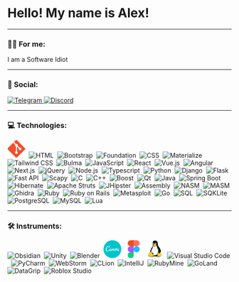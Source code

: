 # Hello! My name is Alex!

---

### :man_technologist: For me:


I am a Software Idiot

---

### 🤝 Social:

  <div id="badges">
    <a href="https://t.me/Elwood01" target="_blank">
      <img src="https://img.icons8.com/color/48/telegram-app--v1.png" width="40" height="40" alt="Telegram"/>
    </a>
    <a href="https://discord.gg/S5c8EGQs" target="_blank">
      <img src="https://img.icons8.com/color/48/discord-logo.png" alt="Discord" width="40" height="40" alt="Zen Badge"/>
    </a>
    </a>
  </div>

---

### 💻 Technologies:

<div>
  <img src="https://github.com/devicons/devicon/blob/master/icons/git/git-original.svg" title="Git" alt="Git" width="40" height="40"/>&nbsp
  <img src="https://upload.wikimedia.org/wikipedia/commons/thumb/6/61/HTML5_logo_and_wordmark.svg/640px-HTML5_logo_and_wordmark.svg.png" title="HTML" alt="HTML" width="40" height="40"/>&nbsp
  <img src="https://upload.wikimedia.org/wikipedia/commons/thumb/b/b2/Bootstrap_logo.svg/2560px-Bootstrap_logo.svg.png" title="Bootstrap" alt="Bootstrap" width="40" height="40"/>&nbsp
  <img src="https://github.com/Elwood02014/Icon-for-rdm/blob/main/foundation-logo-png_seeklogo-273099-removebg-preview.png" title="Foundation" alt="Foundation" width="40" height="40"/>&nbsp
  <img src="https://upload.wikimedia.org/wikipedia/commons/thumb/6/62/CSS3_logo.svg/800px-CSS3_logo.svg.png" title="CSS" alt="CSS" width="40" height="40"/>&nbsp
  <img src="https://github.com/Elwood02014/Icon-for-rdm/blob/main/images-removebg-preview(1).png" title="Materialize" alt="Materialize" width="40" height="40"/>&nbsp
  <img src="https://github.com/Elwood02014/Icon-for-rdm/blob/main/images-removebg-preview.png" title="Tailwind CSS" alt="Tailwind CSS" width="40" height="40"/>&nbsp
  <img src="https://github.com/Elwood02014/Icon-for-rdm/blob/main/images-removebg-preview(2).png" title="Bulma" alt="Bulma" width="40" height="40"/>&nbsp   
  <img src="https://upload.wikimedia.org/wikipedia/commons/thumb/9/99/Unofficial_JavaScript_logo_2.svg/1200px-Unofficial_JavaScript_logo_2.svg.png" title="JavaScript" alt="JavaScript" width="40" height="40"/>&nbsp
  <img src="https://upload.wikimedia.org/wikipedia/commons/thumb/a/a7/React-icon.svg/2300px-React-icon.svg.png" title="React" alt="React" width="40" height="40"/>&nbsp
  <img src="https://upload.wikimedia.org/wikipedia/commons/thumb/9/95/Vue.js_Logo_2.svg/1184px-Vue.js_Logo_2.svg.png" title="Vue.js" alt="Vue.js" width="40" height="40"/>&nbsp
  <img src="https://upload.wikimedia.org/wikipedia/commons/thumb/c/cf/Angular_full_color_logo.svg/1200px-Angular_full_color_logo.svg.png" title="Angular" alt="Angular" width="40" height="40"/>&nbsp
  <img src="https://cdn.worldvectorlogo.com/logos/next-js.svg" title="Next.js" alt="Next.js" width="40" height="40"/>&nbsp
  <img src="https://github.com/Elwood02014/Icon-for-rdm/blob/main/png-transparent-jquery-hd-logo-removebg-preview.png" title="jQuery" alt="jQuery" width="40" height="40"/>&nbsp
  <img src="https://cdn.iconscout.com/icon/free/png-256/free-node-js-icon-svg-download-png-1174935.png?f=webp" title="Node.js" alt="Node.js" width="40" height="40"/>&nbsp
  <img src="https://cdn.worldvectorlogo.com/logos/typescript.svg" title="Typescript" alt="Typescript" width="40" height="40"/>&nbsp
  <img src="https://upload.wikimedia.org/wikipedia/commons/thumb/c/c3/Python-logo-notext.svg/164px-Python-logo-notext.svg.png" title="Python" alt="Python" width="40" height="40"/>&nbsp
  <img src="https://github.com/Elwood02014/Icon-for-rdm/blob/main/png-transparent-django-web-development-web-framework-python-software-framework-django-text-trademark-logo-thumbnail-removebg-preview.png" title="Django" alt="Django" width="40" height="40"/>&nbsp
  <img src="https://github.com/Elwood02014/Icon-for-rdm/blob/main/images-removebg-preview(3).png" title="Flask" alt="Flask" width="40" height="40"/>&nbsp
  <img src="https://github.com/Elwood02014/Icon-for-rdm/blob/main/images-removebg-preview(4).png" title="Fast API" alt="Fast API" width="40" height="40"/>&nbsp
  <img src="https://avatars.githubusercontent.com/u/14927208?s=280&v=4" title="Scapy" alt="Scapy" width="40" height="40"/>&nbsp
  <img src="https://upload.wikimedia.org/wikipedia/commons/thumb/1/18/C_Programming_Language.svg/926px-C_Programming_Language.svg.png" title="C" alt="C" width="40" height="40"/>&nbsp
  <img src="https://upload.wikimedia.org/wikipedia/commons/thumb/1/18/ISO_C%2B%2B_Logo.svg/1822px-ISO_C%2B%2B_Logo.svg.png" title="C++" alt="C++" width="40" height="40"/>&nbsp
  <img src="https://upload.wikimedia.org/wikipedia/commons/thumb/b/be/Boost.svg/1200px-Boost.svg.png" title="Boost" alt="Boost" width="40" height="40"/>&nbsp
  <img src="https://github.com/Elwood02014/Icon-for-rdm/blob/main/png-clipart-qt-creator-qt-quick-the-qt-company-posted-write-text-trademark-thumbnail-removebg-preview.png" title="Qt" alt="Qt" width="40" height="40"/>&nbsp
  <img src="https://upload.wikimedia.org/wikipedia/uk/thumb/2/2e/Java_Logo.svg/644px-Java_Logo.svg.png" title="Java" alt="Java" width="40" height="40"/>&nbsp
  <img src="https://cdn.worldvectorlogo.com/logos/spring-3.svg" title="Spring Boot " alt="Spring Boot" width="40" height="40"/>&nbsp
  <img src="https://github.com/Elwood02014/Icon-for-rdm/blob/main/images-removebg-preview(5).png" title="Hibernate" alt="Hibernate" width="40" height="40"/>&nbsp
  <img src="https://github.com/Elwood02014/Icon-for-rdm/blob/main/struts-logo-png_seeklogo-273928-removebg-preview.png" title="Apache Struts" alt="Apache Struts" width="40" height="40"/>&nbsp
  <img src="https://www.svgrepo.com/show/353931/jhipster-icon.svg" title="JHipster" alt="JHipster" width="40" height="40"/>&nbsp
  <img src="https://www.svgrepo.com/show/373445/assembly.svg" title="Assembly" alt="Assembly" width="40" height="40"/>&nbsp
  <img src="https://github.com/Elwood02014/Icon-for-rdm/blob/main/netwide-assembler-nasm4852.logowik.com-removebg-preview.png" title="NASM" alt="NASM" width="40" height="40"/>&nbsp
  <img src="https://www.svgheart.com/wp-content/uploads/2021/11/mardi-gras-mask-silhouette-carnival-svg-SvgHeart.Com-1.png" title="MASM" alt="MASM" width="40" height="40"/>&nbsp
  <img src="https://github.com/Elwood02014/Icon-for-rdm/blob/main/images-removebg-preview(6).png" title="Ghidra" alt="Ghidra" width="40" height="40"/>&nbsp
  <img src="https://github.com/Elwood02014/Icon-for-rdm/blob/main/images-removebg-preview(7).png" title="Ruby" alt="Ruby" width="40" height="40"/>&nbsp
  <img src="https://github.com/Elwood02014/Icon-for-rdm/blob/main/images-removebg-preview(8).png" title="Ruby on Rails" alt="Ruby on Rails" width="40" height="40"/>&nbsp
  <img src="https://github.com/Elwood02014/Icon-for-rdm/blob/main/97AFS4JiW8vx-removebg-preview.png" title="Metasploit" alt="Metasploit" width="40" height="40"/>&nbsp
  <img src="https://github.com/Elwood02014/Icon-for-rdm/blob/main/images-removebg-preview(9).png" title="Go" alt="Go" width="40" height="40"/>&nbsp
  <img src="https://www.svgrepo.com/show/331760/sql-database-generic.svg" title="SQL" alt="SQL" width="40" height="40"/>&nbsp
  <img src="https://github.com/Elwood02014/Icon-for-rdm/blob/main/images-removebg-preview(10).png" title="SQKLite" alt="SQKLite" width="40" height="40"/>&nbsp
  <img src="https://upload.wikimedia.org/wikipedia/commons/thumb/2/29/Postgresql_elephant.svg/1163px-Postgresql_elephant.svg.png" title="PostgreSQL" alt="PostgreSQL" width="40" height="40"/>&nbsp
  <img src="https://www.svgrepo.com/show/331738/mysql-database.svg" title="MySQL" alt="MySQL" width="40" height="40"/>&nbsp
  <img src="https://upload.wikimedia.org/wikipedia/commons/c/cf/Lua-Logo.svg" title="Lua" alt="Lua" width="40" height="40"/>&nbsp

  <!-- <img src="https://github.com/devicons/devicon/blob/master/icons/redux/redux-original.svg" title="redux" alt="redux" width="40" height="40"/>&nbsp; -->
</div>

---

### 🛠 Instruments:

<div>
  <img src="https://upload.wikimedia.org/wikipedia/commons/thumb/1/10/2023_Obsidian_logo.svg/2048px-2023_Obsidian_logo.svg.png" title="Obsidian" alt="Obsidian" width="40" height="40"/>&nbsp;
  <img src="https://cdn.iconscout.com/icon/free/png-256/free-unity-icon-svg-download-png-226057.png?f=webp" title="Unity" alt="Unity" width="40" height="40"/>&nbsp;
  <img src="https://upload.wikimedia.org/wikipedia/commons/thumb/0/0c/Blender_logo_no_text.svg/939px-Blender_logo_no_text.svg.png" title="Blender" alt="Blender" width="40" height="40"/>&nbsp;
  <img src="https://github.com/devicons/devicon/blob/master/icons/canva/canva-original.svg" title="Canva" alt="canva" width="40" height="40"/>&nbsp;
  <img src="https://github.com/devicons/devicon/blob/master/icons/figma/figma-original.svg" title="Figma" alt="figma" width="40" height="40"/>&nbsp;
  <img src="https://github.com/devicons/devicon/blob/master/icons/linux/linux-original.svg" title="Linux" alt="linux" width="40" height="40"/>&nbsp;
  <img src="https://img.icons8.com/color/48/visual-studio-code-2019.png" title="vsc" alt="Visual Studio Code" width="40" height="40"/>&nbsp;
  <img src="https://upload.wikimedia.org/wikipedia/commons/thumb/1/1d/PyCharm_Icon.svg/768px-PyCharm_Icon.svg.png" title="PyCharm" alt="PyCharm" width="40" height="40"/>&nbsp;
  <img src="https://upload.wikimedia.org/wikipedia/commons/thumb/c/c0/WebStorm_Icon.svg/768px-WebStorm_Icon.svg.png" title="WebStorm" alt="WebStorm" width="40" height="40"/>&nbsp;
  <img src="https://upload.wikimedia.org/wikipedia/commons/thumb/6/62/Clion.svg/2048px-Clion.svg.png" title="CLion" alt="CLion" width="40" height="40"/>&nbsp;
  <img src="https://upload.wikimedia.org/wikipedia/commons/thumb/9/9c/IntelliJ_IDEA_Icon.svg/2048px-IntelliJ_IDEA_Icon.svg.png" title="IntelliJ" alt="IntelliJ" width="40" height="40"/>&nbsp;
  <img src="https://upload.wikimedia.org/wikipedia/commons/thumb/9/95/RubyMine_Icon.svg/1200px-RubyMine_Icon.svg.png" title="RubyMine" alt="RubyMine" width="40" height="40"/>&nbsp;
  <img src="https://uxwing.com/wp-content/themes/uxwing/download/brands-and-social-media/goland-ide-icon.png" title="GoLand" alt="GoLand" width="40" height="40"/>&nbsp;
  <img src="https://upload.wikimedia.org/wikipedia/commons/thumb/c/c9/DataGrip.svg/2048px-DataGrip.svg.png" title="DataGrip" alt="DataGrip" width="40" height="40"/>&nbsp;
  <img src="https://upload.wikimedia.org/wikipedia/commons/thumb/e/eb/Roblox_Studio_logo_-_2022.svg/1200px-Roblox_Studio_logo_-_2022.svg.png" title="Roblox Studio" alt="Roblox Studio" width="40" height="40"/>&nbsp;

  
</div>
